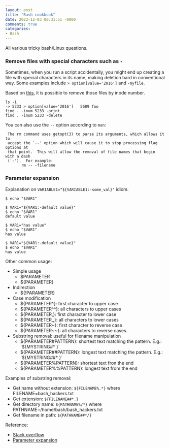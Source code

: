 ```yaml
---
layout: post
title: "Bash cookbook"
date: 2022-12-03 00:31:51 -0800
comments: true
categories: 
- Bash
---
```


All various tricky bash/Linux questions.

<!--more-->

### Remove files with special characters such as `-`

Sometimes, when you run a script accidentally, you might end up creating a file with special characters in its name, making deletion hard in conventional way. Some examples include `> option[value='2016']` and `-myfile`.

Based on [this](https://unix.stackexchange.com/questions/229348/how-to-remove-a-file-that-start-with-or-other-unusual-characters), it is possible to remove those files by inode number.

``` plain
ls -i 
-> 5233 > option[value='2016']   5689 foo
find . -inum 5233 -print
find . -inum 5233 -delete
```

You can also use the `--` option according to `man`:

```
 The rm command uses getopt(3) to parse its arguments, which allows it to
 accept the `--' option which will cause it to stop processing flag options at
 that point.  This will allow the removal of file names that begin with a dash
 (`-').  For example:
       rm -- -filename
```

### Parameter expansion

Explanation on `VARIABLE1="${VARIABLE1:-some_val}"` idiom.

```
$ echo "$VAR1"

$ VAR1="${VAR1:-default value}"
$ echo "$VAR1"
default value
```

```
$ VAR1="has value"
$ echo "$VAR1"
has value

$ VAR1="${VAR1:-default value}"
$ echo "$VAR1"
has value
```

Other common usage:

* Simple usage
  * $PARAMETER
  * ${PARAMETER}
* Indirection
  * ${!PARAMETER}
* Case modification
  * ${PARAMETER^}: first character to upper case
  * ${PARAMETER^^}: all characters to upper cases
  * ${PARAMETER,}: first character to lower case
  * ${PARAMETER,,}: all characters to lower cases
  * ${PARAMETER~}: first character to reverse case
  * ${PARAMETER~~}: all characters to reverse cases.
* Substring removal: useful for filename manipulation
  * ${PARAMETER#PATTERN}: shortest text matching the pattern. E.g.: `${MYSTRING#* }`
  * ${PARAMETER##PATTERN}: longest text matching the pattern. E.g.: `${MYSTRING##* }`
  * ${PARAMETER%PATTERN}: shortest text fron the end
  * ${PARAMETER%%PATTERN}: longest text from the end

Examples of substring removal:

* Get name without extension: `${FILENAME%.*}` where FILENAME=bash_hackers.txt
* Get extension: `${FILENAME##*.}`
* Get directory name: `${PATHNAME%/*}` where PATHNAME=/home/bash/bash_hackers.txt
* Get filename in path: `${PATHNAME##*/}`


Reference:

* [Stack overflow](https://unix.stackexchange.com/questions/122845/using-a-b-for-variable-assignment-in-scripts/122878)
* [Parameter expansion](http://wiki.bash-hackers.org/syntax/pe)